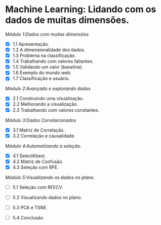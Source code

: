 # Machine Learning: Lidando com os dados de muitas dimensões.

*Módulo 1:Dados com muitas dimensões*

- [x] 1.1 Apresentação.
- [x] 1.2 A dimensionalidade dos dados.
- [x] 1.3 Problema na classificação.
- [x] 1.4 Trabalhando com valores faltantes.
- [x] 1.5 Validando um valor (baseline).
- [x] 1.6 Exemplo do mundo web.
- [x] 1.7 Classificação e usuário.

*Módulo 2:Avançado e explorando dados*

- [X] 2.1 Construindo uma visualização.
- [X] 2.2 Melhorando a visualização.
- [X] 2.3 Trabalhando com valores constantes.

*Módulo 3:Dados Correlacionados*

- [X] 3.1 Matriz de Correlação.
- [X] 3.2 Correlação e causalidade.

*Módulo 4:Automatizando a seleção.*

- [X] 4.1 SelectKbest.
- [X] 4.2 Matriz de Confusão.
- [X] 4.3 Seleção com RFE.

*Módulo 5:Visualizando os dados no plano.*

- [ ] 5.1 Seleção com RFECV.
- [ ] 5.2 Visualizando dados no plano.
- [ ] 5.3 PCA e TSNE.
- [ ] 5.4 Conclusão.

